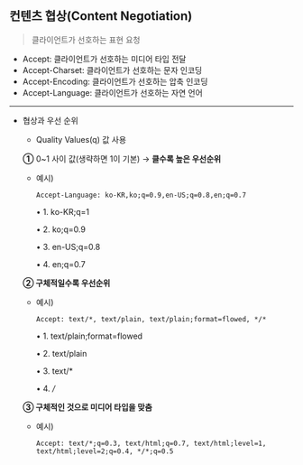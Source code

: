 ## 컨텐츠 협상(Content Negotiation)

> 클라이언트가 선호하는 표현 요청
>
- Accept: 클라이언트가 선호하는 미디어 타입 전달
- Accept-Charset: 클라이언트가 선호하는 문자 인코딩
- Accept-Encoding: 클라이언트가 선호하는 압축 인코딩
- Accept-Language: 클라이언트가 선호하는 자연 언어

---

- 협상과 우선 순위
    - Quality Values(q) 값 사용

  **①** 0~1 사이 값(생략하면 1이 기본) → **클수록 높은 우선순위**

    - 예시)

      `Accept-Language: ko-KR,ko;q=0.9,en-US;q=0.8,en;q=0.7`

      • 1. ko-KR;q=1

      • 2. ko;q=0.9

      • 3. en-US;q=0.8

      • 4. en;q=0.7

    **② 구체적일수록 우선순위**
    
    - 예시)
        
        `Accept: text/*, text/plain, text/plain;format=flowed, */*`
        
        • 1. text/plain;format=flowed
        
        • 2. text/plain
        
        • 3. text/*
        
        • 4. */*

    **③ 구체적인 것으로 미디어 타입을 맞춤**
    
    - 예시)
        
        `Accept: text/*;q=0.3, text/html;q=0.7, text/html;level=1, text/html;level=2;q=0.4, */*;q=0.5`